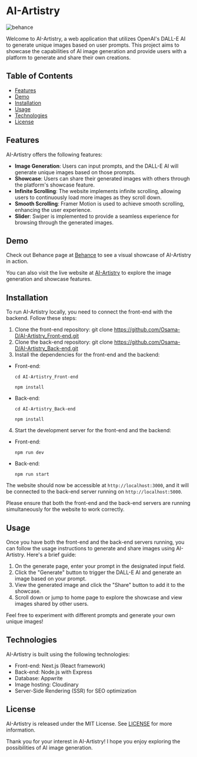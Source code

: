# AI-Artistry

![behance](https://github.com/Osama-D/AI-Artistry_Front-end/assets/99812352/abd2895a-bbb6-4370-92ba-896d7bfadd04)

Welcome to AI-Artistry, a web application that utilizes OpenAI's DALL-E AI to generate unique images based on user prompts. This project aims to showcase the capabilities of AI image generation and provide users with a platform to generate and share their own creations.

## Table of Contents

- [Features](#features)
- [Demo](#demo)
- [Installation](#installation)
- [Usage](#usage)
- [Technologies](#technologies)
- [License](#license)

## Features

AI-Artistry offers the following features:

- **Image Generation**: Users can input prompts, and the DALL-E AI will generate unique images based on those prompts.
- **Showcase**: Users can share their generated images with others through the platform's showcase feature.
- **Infinite Scrolling**: The website implements infinite scrolling, allowing users to continuously load more images as they scroll down.
- **Smooth Scrolling**: Framer Motion is used to achieve smooth scrolling, enhancing the user experience.
- **Slider**: Swiper is implemented to provide a seamless experience for browsing through the generated images.

## Demo

Check out Behance page at [Behance](https://www.behance.net/gallery/164648805/AI-Image-Generator-Website-UI-Development) to see a visual showcase of AI-Artistry in action.

You can also visit the live website at [AI-Artistry](https://ai-artistry.vercel.app) to explore the image generation and showcase features.

## Installation

To run AI-Artistry locally, you need to connect the front-end with the backend. Follow these steps:

1. Clone the front-end repository: git clone https://github.com/Osama-D/AI-Artistry_Front-end.git
2. Clone the back-end repository: git clone https://github.com/Osama-D/AI-Artistry_Back-end.git
3. Install the dependencies for the front-end and the backend:

- Front-end:
   
    ```
    cd AI-Artistry_Front-end
    ```

    ```
    npm install
    ```
    
- Back-end:
    
    ```
    cd AI-Artistry_Back-end
    ```

    ```
    npm install
    ```

4. Start the development server for the front-end and the backend:

- Front-end:
    
    ```
    npm run dev
    ```
    
- Back-end:
    
    ```
    npm run start
    ```

The website should now be accessible at `http://localhost:3000`, and it will be connected to the back-end server running on `http://localhost:5000`.

Please ensure that both the front-end and the back-end servers are running simultaneously for the website to work correctly.

## Usage

Once you have both the front-end and the back-end servers running, you can follow the usage instructions to generate and share images using AI-Artistry. Here's a brief guide:

1. On the generate page, enter your prompt in the designated input field.
2. Click the "Generate" button to trigger the DALL-E AI and generate an image based on your prompt.
3. View the generated image and click the "Share" button to add it to the showcase.
4. Scroll down or jump to home page to explore the showcase and view images shared by other users.

Feel free to experiment with different prompts and generate your own unique images!

## Technologies

AI-Artistry is built using the following technologies:

- Front-end: Next.js (React framework)
- Back-end: Node.js with Express
- Database: Appwrite
- Image hosting: Cloudinary
- Server-Side Rendering (SSR) for SEO optimization

## License

AI-Artistry is released under the MIT License. See [LICENSE](LICENSE) for more information.

Thank you for your interest in AI-Artistry! I hope you enjoy exploring the possibilities of AI image generation.
